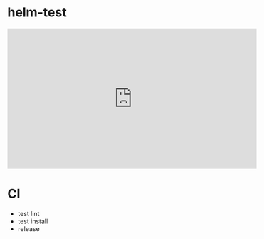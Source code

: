 # helm-test

<iframe width="560" height="315" src="https://www.youtube.com/embed/60CN3LemnJg" frameborder="0" allow="accelerometer; autoplay; clipboard-write; encrypted-media; gyroscope; picture-in-picture" allowfullscreen></iframe>

# CI
- test lint
- test install
- release
